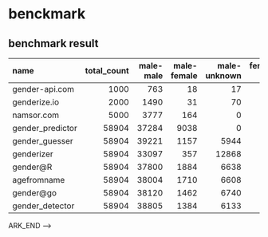 
# benckmark

## benchmark result

<!-- BENCHMARK_START -->
| name             |   total_count |   male-male |   male-female |   male-unknown |   female-male |   female-female |   female-unknown |   accuracy1 |   accuracy2 |   score1 |    score2 |   score3 |      score4 |
|:-----------------|--------------:|------------:|--------------:|---------------:|--------------:|----------------:|-----------------:|------------:|------------:|---------:|----------:|---------:|------------:|
| gender-api.com   |          1000 |         763 |            18 |             17 |            17 |             182 |                3 |    0.945    |    0.964286 | 0.055    | 0.0357143 | 0.02     |  0.00102041 |
| genderize.io     |          2000 |        1490 |            31 |             70 |            37 |             354 |               18 |    0.922    |    0.964435 | 0.078    | 0.0355649 | 0.044    | -0.00313808 |
| namsor.com       |          5000 |        3777 |           164 |              0 |            74 |             985 |                0 |    0.9524   |    0.9524   | 0.0476   | 0.0476    | 0        |  0.018      |
| gender_predictor |         58904 |       37284 |          9038 |              0 |          2935 |            9647 |                0 |    0.796737 |    0.796737 | 0.203263 | 0.203263  | 0        |  0.103609   |
| gender_guesser   |         58904 |       39221 |          1157 |           5944 |           484 |           10158 |             1940 |    0.838296 |    0.967836 | 0.161704 | 0.0321639 | 0.133845 |  0.0131909  |
| genderizer       |         58904 |       33097 |           357 |          12868 |           553 |            8740 |             3289 |    0.710257 |    0.978712 | 0.289743 | 0.021288  | 0.274294 | -0.00458512 |
| gender@R         |         58904 |       37800 |          1884 |           6638 |           480 |           10405 |             1697 |    0.818365 |    0.953252 | 0.181635 | 0.046748  | 0.141501 |  0.027764   |
| agefromname      |         58904 |       38004 |          1710 |           6608 |           487 |            7716 |             4379 |    0.776178 |    0.95415  | 0.223822 | 0.0458501 | 0.186524 |  0.0255233  |
| gender@go        |         58904 |       38120 |          1462 |           6740 |           596 |           10277 |             1709 |    0.821625 |    0.959211 | 0.178375 | 0.0407888 | 0.143437 |  0.0171638  |
| gender_detector  |         58904 |       38805 |          1384 |           6133 |           468 |           10168 |             1946 |    0.831404 |    0.963561 | 0.168596 | 0.0364388 | 0.137155 |  0.0180226  |
<!-- BENCHMARK_END -->
ARK_END -->
